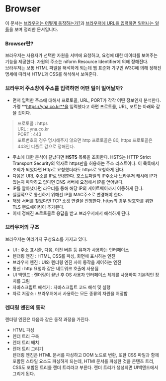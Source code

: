 # Browser
이 문서는 [브라우저는 어떻게 동작하는가?](https://d2.naver.com/helloworld/59361)과 [브라우저에 URL을 입력하면 일어나는 일들](https://deveric.tistory.com/97)을 보며 정리한 문서입니다.   

### Browser란?
브라우저는 사용자가 선택한 자원을 서버에 요청하고, 요청에 대한 데이터를 보여주는 기능을 제공한다. 자원의 주소는 niform Resource Identifier에 의해 정해진다.   
브라우저는 보통 HTML 파일을 해석하게 되는데 웹 표준화 기구인 W3C에 의해 정해진 명세에 따라서 HTML과 CSS를 해석해서 보여준다.

### 브라우저 주소창에 주소를 입력하면 어떤 일이 일어날까?
* 먼저 입력한 주소에 대해서 프로토콜, URL, PORT가 각각 어떤 정보인지 분석한다. 가령 **https://yna.co.kr**을 입력했다고 하면 프로토콜, URL, 포트는 아래와 같을 것이다.
> 프로토콜 : https   
URL : yna.co.kr   
PORT : 443   
포트번호의 경우 명시해주지 않으면 http 프로토콜은 80, https 프로토콜은 443인 디폴트 값으로 정해진다.   
* 주소에 대한 분석이 끝났다면 **HSTS** 목록을 조회한다. HSTS는 HTTP Strict Transport Security의 약자로 https만을 허용하는 주소 리스트이다. 이 목록에서 조회가 되었다면 Http로 요청했더라도 https로 요청하게 된다.   
* 다음은 URL 주소를 IP로 변경한다. 호스트파일의 IP주소나 브라우저 캐시에 IP가 있는지 파악하고 없다면 DNS 서버에 요청해서 IP를 얻어낸다.   
* IP를 알아냈다면 라우터를 통해 해당 IP의 게이트웨이까지 이동하게 된다.   
* 실질적으로 통신하기 위해선 IP를 MAC주소로 변경해야 한다.   
* 해당 서버를 찾았다면 TCP 소켓 연결을 진행한다. https의 경우 암호화를 위한 TLS 핸드쉐이킹이 추가된다.   
* 이제 정해진 프로토콜로 응답을 받고 브라우저에서 해석하게 된다.


### 브라우저의 구조
브라우저는 여러가지 구성요소를 가지고 있다.   
* UI : 주소 표시줄, 다음, 이전 버튼 등 유저가 사용하는 인터페이스   
* 렌더링 엔진 : HTML, CSS를 파싱, 화면에 표시하는 엔진   
* 브라우저 엔진 : UI와 렌더링 엔진 사이 동작을 제어하는 엔진   
* 통신 : http 요청과 같은 네트워크 호출에 사용됨   
* UI 백엔드 : 렌더링이 끝난 후 OS 사용자 인터페이스 체계를 사용하여 기본적인 장치를 그림   
* 자바스크립트 해석기 : 자바스크립트 코드 해석 및 실행   
* 자료 저장소 : 브라우저에서 사용하는 모든 종류의 자원을 저장함   

### 렌더링 엔진의 동작
렌더링 엔진은 다음과 같은 동작 과정을 가진다.   
* HTML 파싱   
* 렌더 트리 구축   
* 렌더 트리 배치   
* 렌더 트리 그리기   
렌더링 엔진은 HTML 문서를 파싱하고 DOM 노드로 변환, 또한 CSS 파일과 함께 포함된 스타일 요소도 파싱하게 되는데, HTMl 문서를 파싱한 것을 콘텐츠 트리, CSS도 포함된 트리를 렌더 트리라고 부른다. 렌더 트리가 생성되면 UI백엔드에서 그리게 된다.